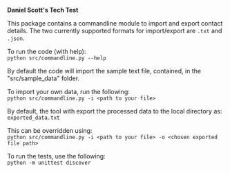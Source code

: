 **Daniel Scott's Tech Test**

This package contains a commandline module to import and export contact details. The two currently supported formats for import/export are `.txt` and `.json`.

To run the code (with help):<br>
`python src/commandline.py --help`

By default the code will import the sample text file, contained, in the "src/sample_data" folder.

To import your own data, run the following:<br>
`python src/commandline.py -i <path to your file>`

By default, the tool with export the processed data to the local directory as:
`exported_data.txt`

This can be overridden using:<br>
`python src/commandline.py -i <path to your file> -o <chosen exported file path>`

To run the tests, use the following:<br>
`python -m unittest discover`
